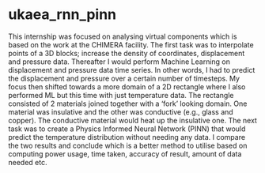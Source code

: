 # ukaea_rnn_pinn


This internship was focused on analysing virtual components which is based on the work at the CHIMERA facility. The first task was to interpolate points of a 3D blocks; increase the density of coordinates, displacement and pressure data. Thereafter I would perform Machine Learning on displacement and pressure data time series. In other words, I had to predict the displacement and pressure over a certain number of timesteps. My focus then shifted towards a more domain of a 2D rectangle where I also performed ML but this time with just temperature data. The rectangle consisted of 2 materials joined together with a ‘fork’ looking domain. One material was insulative and the other was conductive (e.g., glass and copper). The conductive material would heat up the insulative one.
The next task was to create a Physics Informed Neural Network (PINN) that would predict the temperature distribution without needing any data. I compare the two results and conclude which is a better method to utilise based on computing power usage, time taken, accuracy of result, amount of data needed etc. 
